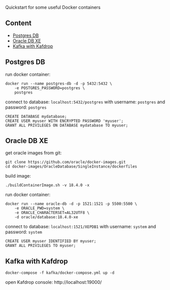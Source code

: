 Quickstart for some useful Docker containers

## Content
- [Postgres DB](#postgres-db)
- [Oracle DB XE](#oracle-db-xe)
- [Kafka with Kafdrop](#kafka-with-kafdrop)

## Postgres DB

run docker container:
```
docker run --name postgres-db -d -p 5432:5432 \
	-e POSTGRES_PASSWORD=postgres \
	postgres
```

connect to database: `localhost:5432/postgres` with username: `postgres` and password: `postgres`

```
CREATE DATABASE mydatabase;
CREATE USER myuser WITH ENCRYPTED PASSWORD 'myuser';
GRANT ALL PRIVILEGES ON DATABASE mydatabase TO myuser;
```

## Oracle DB XE

get oracle images from git:
```
git clone https://github.com/oracle/docker-images.git
cd docker-images/OracleDatabase/SingleInstance/dockerfiles
```

build image:
```
./buildContainerImage.sh -v 18.4.0 -x
```

run docker container:
```
docker run --name oracle-db -d -p 1521:1521 -p 5500:5500 \
	-e ORACLE_PWD=system \
	-e ORACLE_CHARACTERSET=AL32UTF8 \
	-d oracle/database:18.4.0-xe
```

connect to database: `localhost:1521/XEPDB1` with username: `system` and password: `system`

```
CREATE USER myuser IDENTIFIED BY myuser;
GRANT ALL PRIVILEGES TO myuser;
```


## Kafka with Kafdrop
```
docker-compose -f kafka/docker-compose.yml up -d
```
open Kafdrop console: http://localhost:19000/
